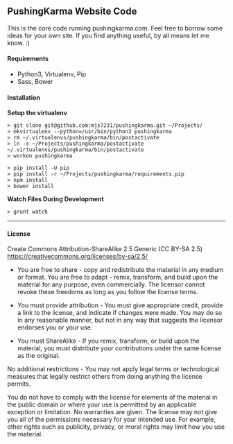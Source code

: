## PushingKarma Website Code
This is the core code running pushingkarma.com.  Feel free to borrow some ideas for your own site.  If you find anything useful, by all means let me know. :)

#### Requirements

* Python3, Virtualenv, Pip
* Sass, Bower

#### Installation

__Setup the virtualenv__

    > git clone git@github.com:mjs7231/pushingkarma.git ~/Projects/
    > mkvirtualenv --python=/usr/bin/python3 pushingkarma
    > rm ~/.virtualenvs/pushingkarma/bin/postactivate
    > ln -s ~/Projects/pushingkarma/postactivate ~/.virtualenvs/pushingkarma/bin/postactivate
    > workon pushingkarma

    > pip install -U pip
    > pip install -r ~/Projects/pushingkarma/requirements.pip
    > npm install
    > bower install

__Watch Files During Development__

    > grunt watch

-----

#### License

Create Commons Attribution-ShareAlike 2.5 Generic (CC BY-SA 2.5)
https://creativecommons.org/licenses/by-sa/2.5/

* You are free to share - copy and redistribute the material in any medium or format. You are free to adapt - remix, transform, and build upon the material for any purpose, even commercially. The licensor cannot revoke these freedoms as long as you follow the license terms.

* You must provide attribution - You must give appropriate credit, provide a link to the license, and indicate if changes were made. You may do so in any reasonable manner, but not in any way that suggests the licensor endorses you or your use.
* You must ShareAlike - If you remix, transform, or build upon the material, you must distribute your contributions under the same license as the original.

No additional restrictions - You may not apply legal terms or technological measures that legally restrict others from doing anything the license permits.

You do not have to comply with the license for elements of the material in the public domain or where your use is permitted by an applicable exception or limitation. No warranties are given. The license may not give you all of the permissions necessary for your intended use. For example, other rights such as publicity, privacy, or moral rights may limit how you use the material.

